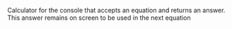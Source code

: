 Calculator for the console that accepts an equation and returns an answer.
This answer remains on screen to be used in the next equation
